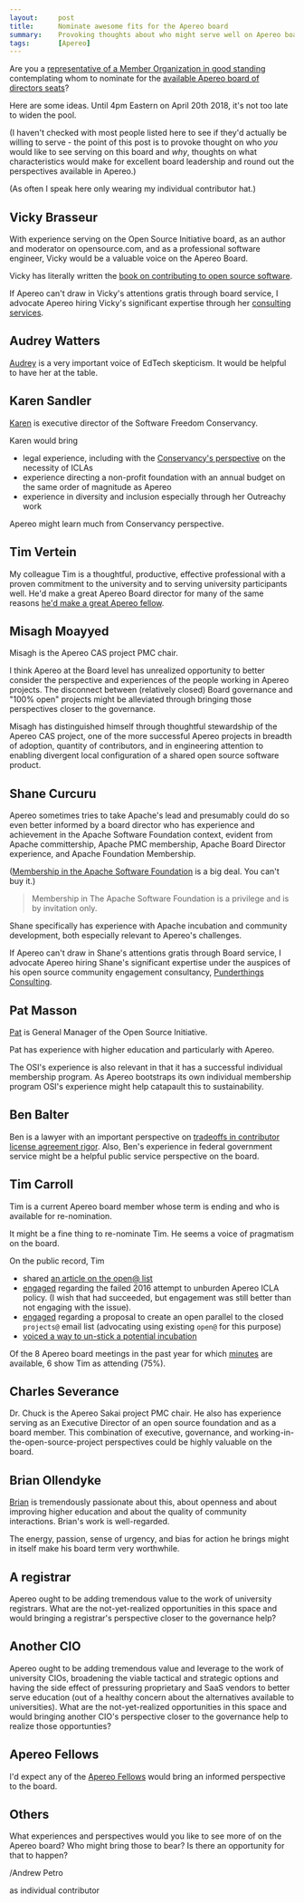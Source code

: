 ```yaml
---
layout:     post
title:      Nominate awesome fits for the Apereo board
summary:    Provoking thoughts about who might serve well on Apereo board.
tags:       [Apereo]
---
```


Are you a
[representative of a Member Organization in good standing][bylaws 5]
contemplating whom to nominate for the
[available Apereo board of directors seats][call for nominees]?

Here are some ideas. Until 4pm Eastern on April 20th 2018, it's not too late to
widen the pool.

(I haven't checked with most people listed here to see if they'd actually be
willing to serve - the point of this post is to provoke thought on who *you*
would like to see serving on this board and *why*, thoughts on what
characteristics would make for excellent board leadership and round out the
perspectives available in Apereo.)

(As often I speak here only wearing my individual contributor hat.)

## Vicky Brasseur

With experience serving on the Open Source Initiative board, as an author and
moderator on opensource.com, and as a professional software engineer, Vicky
would be a valuable voice on the Apereo Board.

Vicky has literally written the
[book on contributing to open source software][fyfwos].

If Apereo can't draw in Vicky's attentions gratis through board service, I
advocate Apereo hiring Vicky's significant expertise through her
[consulting services](https://www.vmbrasseur.com/services/).

## Audrey Watters

[Audrey][audreywatters] is a very important voice of EdTech skepticism. It would
be helpful to have her at the table.

## Karen Sandler

[Karen](https://sfconservancy.org/about/staff/#karen) is executive director of
the Software Freedom Conservancy.

Karen would bring

+ legal experience, including with the [Conservancy's perspective][sfc iclas] on
  the necessity of ICLAs
+ experience directing a non-profit foundation with an annual budget on the same
  order of magnitude as Apereo
+ experience in diversity and inclusion especially through her Outreachy work

Apereo might learn much from Conservancy perspective.

## Tim Vertein

My colleague Tim is a thoughtful, productive, effective professional
with a proven commitment to the university and to serving university
participants well. He'd make a great Apereo Board director for many of the same
reasons [he'd make a great Apereo fellow][tim vertein fellow nomination].

## Misagh Moayyed

Misagh is the Apereo CAS project PMC chair.

I think Apereo at the Board level has unrealized opportunity to better consider
the perspective and experiences of the people working in Apereo projects. The
disconnect between (relatively closed) Board governance and "100% open" projects
might be alleviated through bringing those perspectives closer to the
governance.

Misagh has distinguished himself through thoughtful
stewardship of the Apereo CAS project, one of the more successful Apereo
projects in breadth of adoption, quantity of contributors, and in engineering
attention to enabling divergent local configuration of a shared open source
software product.

## Shane Curcuru

Apereo sometimes tries to take Apache's lead and presumably could do so even
better informed by a board director who has experience and achievement
in the Apache Software Foundation context, evident from Apache committership,
Apache PMC membership, Apache Board Director experience, and Apache Foundation
Membership.

([Membership in the Apache Software Foundation][Apache members] is a big deal.
You can't buy it.)

> Membership in The Apache Software Foundation is a privilege and is by
> invitation only.

Shane specifically has experience with Apache incubation and community
development, both especially relevant to Apereo's challenges.

If Apereo can't draw in Shane's attentions gratis through Board service, I
advocate Apereo hiring Shane's significant expertise under the auspices of his
open source community engagement consultancy, [Punderthings Consulting][].

## Pat Masson

[Pat](https://opensource.org/docs/board-annotated#PatrickMasson) is General
Manager of the Open Source Initiative.

Pat has experience with higher education and particularly with Apereo.

The OSI's experience is also relevant in that it has a successful individual
membership program. As Apereo bootstraps its own individual membership program
OSI's experience might help catapault this to sustainability.

## Ben Balter

Ben is a lawyer with an important perspective on
[tradeoffs in contributor license agreement rigor][ben balter no cla]. Also,
Ben's experience in federal government service might be a helpful public service
perspective on the board.

## Tim Carroll

Tim is a current Apereo board member whose term is ending and who is available
for re-nomination.

It might be a fine thing to re-nominate Tim. He seems a voice of pragmatism on
the board.

On the public record, Tim

+ shared [an article on the open@ list](https://groups.google.com/a/apereo.org/d/topic/open/Xtdt2I8VMQQ/discussion)
+ [engaged](https://groups.google.com/a/apereo.org/d/msg/licensing-discuss/c1puG3RKZcA/nPDMUCU6EAAJ)
  regarding the failed 2016 attempt to unburden Apereo ICLA policy. (I wish that
  had succeeded, but engagement was still better than not engaging with the
  issue).
+ [engaged](https://groups.google.com/a/apereo.org/d/msg/open/GNtB1MGvZK4/rebkAZPSBwAJ)
  regarding a proposal to create an open parallel to the closed `projects@`
  email list (advocating using existing `open@` for this purpose)
+ [voiced a way to un-stick a potential incubation](https://groups.google.com/a/apereo.org/d/msg/incubation/86VDDg_ADZI/IvFNEKSZBQAJ)

Of the 8 Apereo board meetings in the past year for which [minutes][]
are available, 6 show Tim as attending (75%).

## Charles Severance

Dr. Chuck is the Apereo Sakai project PMC chair. He also has experience serving
as an Executive Director of an open source foundation and as a board member.
This combination of executive, governance, and
working-in-the-open-source-project perspectives could be highly valuable on the
board.

## Brian Ollendyke

[Brian](https://www.drupal.org/u/btopro) is tremendously passionate about this,
about openness and about improving higher education and about the quality of
community interactions. Brian's work is well-regarded.

The energy, passion, sense of urgency, and bias for action he brings might in
itself make his board term very worthwhile.

## A registrar

Apereo ought to be adding tremendous value to the work of university registrars.
What are the not-yet-realized opportunities in this space and would bringing a
registrar's perspective closer to the governance help?

## Another CIO

Apereo ought to be adding tremendous value and leverage to the work of
university CIOs, broadening the viable tactical and strategic options and having
the side effect of pressuring proprietary and SaaS vendors to better serve
education (out of a healthy concern about the alternatives available to
universities). What are the not-yet-realized opportunities in this space and
would bringing another CIO's perspective closer to the governance help to
realize those opportunties?

## Apereo Fellows

I'd expect any of the [Apereo Fellows][] would bring an informed perspective to
the board.

## Others

What experiences and perspectives would you like to see more of on the Apereo
board? Who might bring those to bear? Is there an opportunity for that to
happen?

/Andrew Petro

as individual contributor

[bylaws 5]: https://www.apereo.org/content/bylaws#article-5
[sfc iclas]: https://sfconservancy.org/blog/2014/jun/09/do-not-need-cla/
[Punderthings Consulting]: http://punderthings.com/
[fyfwos]: https://pragprog.com/book/vbopens/forge-your-future-with-open-source
[Apache members]: https://apache.org/foundation/members.html
[ben balter no cla]: https://ben.balter.com/2018/01/02/why-you-probably-shouldnt-add-a-cla-to-your-open-source-project/
[minutes]: https://www.apereo.org/content/board-meeting-minutes
[audreywatters]: http://audreywatters.com/
[call for nominees]: https://groups.google.com/a/apereo.org/d/topic/announcements/rCtIZGF2eos/discussion
[tim vertein fellow nomination]: https://git.doit.wisc.edu/andrew-petro/2018-vertein-apereo-fellow-nomination/blob/master/README.md
[Apereo Fellows]: https://www.apereo.org/communities/apereo-fellows
